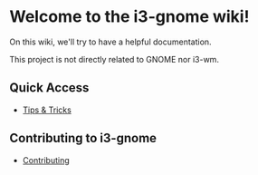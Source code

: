 # Welcome to the i3-gnome wiki!
On this wiki, we'll try to have a helpful documentation.

This project is not directly related to GNOME nor i3-wm.

## Quick Access
* [Tips & Tricks](https://github.com/csxr/i3-gnome/wiki/Tips-&-Tricks)

## Contributing to i3-gnome
* [Contributing](https://github.com/csxr/i3-gnome/wiki/Contributing)

